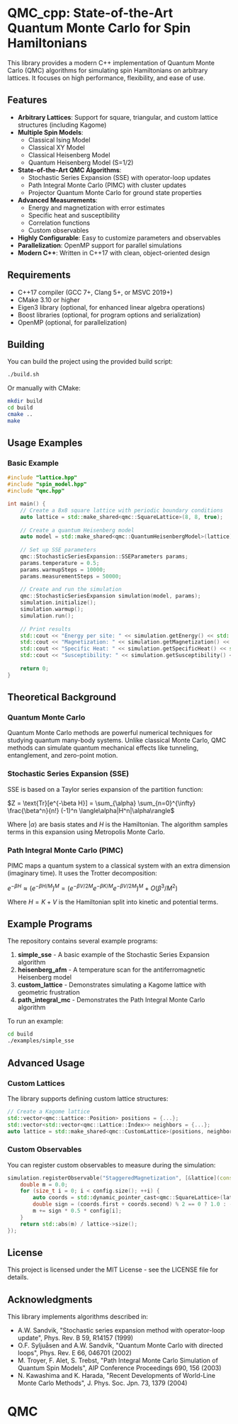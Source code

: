# QMC_cpp: State-of-the-Art Quantum Monte Carlo for Spin Hamiltonians

This library provides a modern C++ implementation of Quantum Monte Carlo (QMC) algorithms for simulating spin Hamiltonians on arbitrary lattices. It focuses on high performance, flexibility, and ease of use.

## Features

- **Arbitrary Lattices**: Support for square, triangular, and custom lattice structures (including Kagome)
- **Multiple Spin Models**:
  - Classical Ising Model
  - Classical XY Model
  - Classical Heisenberg Model
  - Quantum Heisenberg Model (S=1/2)
- **State-of-the-Art QMC Algorithms**:
  - Stochastic Series Expansion (SSE) with operator-loop updates
  - Path Integral Monte Carlo (PIMC) with cluster updates
  - Projector Quantum Monte Carlo for ground state properties
- **Advanced Measurements**:
  - Energy and magnetization with error estimates
  - Specific heat and susceptibility
  - Correlation functions
  - Custom observables
- **Highly Configurable**: Easy to customize parameters and observables
- **Parallelization**: OpenMP support for parallel simulations
- **Modern C++**: Written in C++17 with clean, object-oriented design

## Requirements

- C++17 compiler (GCC 7+, Clang 5+, or MSVC 2019+)
- CMake 3.10 or higher
- Eigen3 library (optional, for enhanced linear algebra operations)
- Boost libraries (optional, for program options and serialization)
- OpenMP (optional, for parallelization)

## Building

You can build the project using the provided build script:

```bash
./build.sh
```

Or manually with CMake:

```bash
mkdir build
cd build
cmake ..
make
```

## Usage Examples

### Basic Example

```cpp
#include "lattice.hpp"
#include "spin_model.hpp"
#include "qmc.hpp"

int main() {
    // Create a 8x8 square lattice with periodic boundary conditions
    auto lattice = std::make_shared<qmc::SquareLattice>(8, 8, true);
    
    // Create a quantum Heisenberg model
    auto model = std::make_shared<qmc::QuantumHeisenbergModel>(lattice);
    
    // Set up SSE parameters
    qmc::StochasticSeriesExpansion::SSEParameters params;
    params.temperature = 0.5;
    params.warmupSteps = 10000;
    params.measurementSteps = 50000;
    
    // Create and run the simulation
    qmc::StochasticSeriesExpansion simulation(model, params);
    simulation.initialize();
    simulation.warmup();
    simulation.run();
    
    // Print results
    std::cout << "Energy per site: " << simulation.getEnergy() << std::endl;
    std::cout << "Magnetization: " << simulation.getMagnetization() << std::endl;
    std::cout << "Specific Heat: " << simulation.getSpecificHeat() << std::endl;
    std::cout << "Susceptibility: " << simulation.getSusceptibility() << std::endl;
    
    return 0;
}
```

## Theoretical Background

### Quantum Monte Carlo

Quantum Monte Carlo methods are powerful numerical techniques for studying quantum many-body systems. Unlike classical Monte Carlo, QMC methods can simulate quantum mechanical effects like tunneling, entanglement, and zero-point motion.

### Stochastic Series Expansion (SSE)

SSE is based on a Taylor series expansion of the partition function:

$Z = \text{Tr}[e^{-\beta H}] = \sum_{\alpha} \sum_{n=0}^{\infty} \frac{\beta^n}{n!} (-1)^n \langle\alpha|H^n|\alpha\rangle$

Where $|\alpha\rangle$ are basis states and $H$ is the Hamiltonian. The algorithm samples terms in this expansion using Metropolis Monte Carlo.

### Path Integral Monte Carlo (PIMC)

PIMC maps a quantum system to a classical system with an extra dimension (imaginary time). It uses the Trotter decomposition:

$e^{-\beta H} \approx (e^{-\beta H/M})^M = (e^{-\beta V/2M} e^{-\beta K/M} e^{-\beta V/2M})^M + O(\beta^3/M^2)$

Where $H = K + V$ is the Hamiltonian split into kinetic and potential terms.

## Example Programs

The repository contains several example programs:

1. **simple_sse** - A basic example of the Stochastic Series Expansion algorithm
2. **heisenberg_afm** - A temperature scan for the antiferromagnetic Heisenberg model
3. **custom_lattice** - Demonstrates simulating a Kagome lattice with geometric frustration
4. **path_integral_mc** - Demonstrates the Path Integral Monte Carlo algorithm

To run an example:

```bash
cd build
./examples/simple_sse
```

## Advanced Usage

### Custom Lattices

The library supports defining custom lattice structures:

```cpp
// Create a Kagome lattice
std::vector<qmc::Lattice::Position> positions = {...};
std::vector<std::vector<qmc::Lattice::Index>> neighbors = {...};
auto lattice = std::make_shared<qmc::CustomLattice>(positions, neighbors);
```

### Custom Observables

You can register custom observables to measure during the simulation:

```cpp
simulation.registerObservable("StaggeredMagnetization", [&lattice](const std::vector<double>& config) {
    double m = 0.0;
    for (size_t i = 0; i < config.size(); ++i) {
        auto coords = std::dynamic_pointer_cast<qmc::SquareLattice>(lattice)->coordinates(i);
        double sign = (coords.first + coords.second) % 2 == 0 ? 1.0 : -1.0;
        m += sign * 0.5 * config[i];
    }
    return std::abs(m) / lattice->size();
});
```

## License

This project is licensed under the MIT License - see the LICENSE file for details.

## Acknowledgments

This library implements algorithms described in:
- A.W. Sandvik, "Stochastic series expansion method with operator-loop update", Phys. Rev. B 59, R14157 (1999)
- O.F. Syljuåsen and A.W. Sandvik, "Quantum Monte Carlo with directed loops", Phys. Rev. E 66, 046701 (2002)
- M. Troyer, F. Alet, S. Trebst, "Path Integral Monte Carlo Simulation of Quantum Spin Models", AIP Conference Proceedings 690, 156 (2003)
- N. Kawashima and K. Harada, "Recent Developments of World-Line Monte Carlo Methods", J. Phys. Soc. Jpn. 73, 1379 (2004)
# QMC
